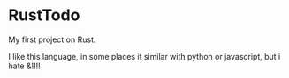 # RustTodo

My first project on Rust.

I like this language, in some places it similar with python or javascript, but i hate &!!!!
